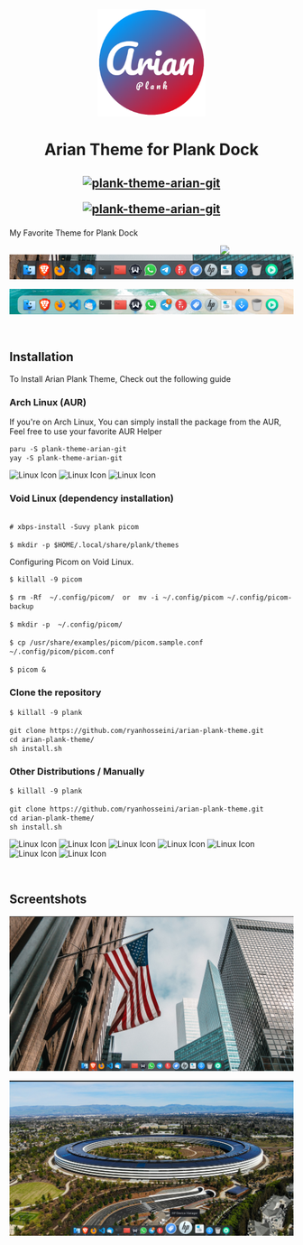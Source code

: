 <p align="center">
<a href="https://www.pling.com/p/1911700/" target="_blank"><img src="icon.png" width="190px"></a>

<p>
  <h1 align="center"> Arian Theme for Plank Dock </h1> 
  <h2 align="center">
  
  [![plank-theme-arian-git](https://img.shields.io/aur/version/plank-theme-arian-git?color=1793d1&label=plank-theme-arian-git&logo=arch-linux&style=for-the-badge)](https://aur.archlinux.org/packages/plank-theme-arian-git/)
  
  [![plank-theme-arian-git](https://img.shields.io/aur/maintainer/plank-theme-arian-git?color=1793d1&label=plank-theme-arian-git&logo=arch-linux&style=for-the-badge)](https://aur.archlinux.org/packages/plank-theme-arian-git/)
  
  </h2>



My Favorite Theme for Plank Dock 


<a href="https://www.pling.com/p/1911700/"><img align="right"
    src="https://www.pling.com/stores/media/store_pling/pling-logo.png"
    width='130"' /></a>
    

<a style="display: block" href="https://www.pling.com/p/1911700/"><img
    src="screenshots/screenshot-1.png"
    width='650"' /></a>
    
    
<a style="display: block" href="https://www.pling.com/p/1911700/"><img
    src="screenshots/screenshot-2.png"
    width='650"' /></a>

<br>


## Installation
To Install Arian Plank Theme, Check out the following guide

### Arch Linux (AUR)
If you're on Arch Linux, You can simply install the package from the AUR, Feel free to use your favorite AUR Helper
```Shell
paru -S plank-theme-arian-git
yay -S plank-theme-arian-git
```

![Linux Icon](https://img.shields.io/badge/Arch_Linux-1793D1?style=for-the-badge&logo=arch-linux&logoColor=white)
![Linux Icon](https://img.shields.io/badge/manjaro-35BF5C?style=for-the-badge&logo=manjaro&logoColor=white) 
![Linux Icon](https://img.shields.io/badge/Artix_Linux-10A0CC?style=for-the-badge&logo=artix-linux&logoColor=white) 

### Void Linux (dependency installation)

```Shell

# xbps-install -Suvy plank picom

$ mkdir -p $HOME/.local/share/plank/themes

```

Configuring Picom on Void Linux.

```Shell
$ killall -9 picom

$ rm -Rf  ~/.config/picom/  or  mv -i ~/.config/picom ~/.config/picom-backup

$ mkdir -p  ~/.config/picom/

$ cp /usr/share/examples/picom/picom.sample.conf ~/.config/picom/picom.conf

$ picom &
```
### Clone the repository

```Shell
$ killall -9 plank

git clone https://github.com/ryanhosseini/arian-plank-theme.git
cd arian-plank-theme/
sh install.sh 
```

### Other Distributions / Manually
```Shell
$ killall -9 plank

git clone https://github.com/ryanhosseini/arian-plank-theme.git
cd arian-plank-theme/
sh install.sh

```

![Linux Icon](https://img.shields.io/badge/Linux-FCC624?style=for-the-badge&logo=linux&logoColor=black) 
![Linux Icon](https://img.shields.io/badge/Debian-A81D33?style=for-the-badge&logo=debian&logoColor=white) 
![Linux Icon](https://img.shields.io/badge/Fedora-294172?style=for-the-badge&logo=fedora&logoColor=white) 
![Linux Icon](https://img.shields.io/badge/Linux_Mint-87CF3E?style=for-the-badge&logo=linux-mint&logoColor=white)
![Linux Icon](https://img.shields.io/badge/Ubuntu-E95420?style=for-the-badge&logo=ubuntu&logoColor=white)
![Linux Icon](https://img.shields.io/badge/Cent%20OS-262577?style=for-the-badge&logo=CentOS&logoColor=white)
![ Linux Icon](https://avatars.githubusercontent.com/u/37247796?s=80&v=4)

<br>


## Screentshots


![screenshot 3](https://github.com/ryanhosseini/arian-plank-theme/blob/main/screenshots/screenshot-3.png)

![screenshot 4](https://github.com/ryanhosseini/arian-plank-theme/blob/main/screenshots/screenshot-4.png)
